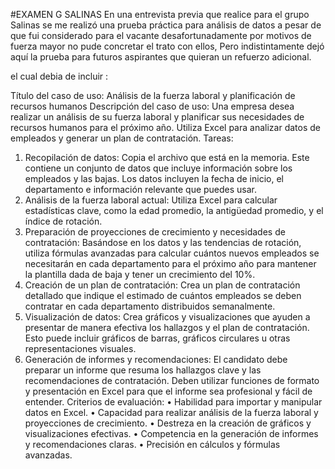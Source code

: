 #EXAMEN G SALINAS 
En una entrevista previa que realice para el grupo Salinas se me realizó una prueba práctica para análisis de datos a pesar de que fui considerado para el vacante desafortunadamente por motivos de fuerza mayor no pude concretar el trato con ellos, Pero indistintamente dejó aquí la prueba para futuros aspirantes que quieran un refuerzo adicional.

el cual debia de incluir :


Título del caso de uso: Análisis de la fuerza laboral y
planificación de recursos humanos
Descripción del caso de uso: Una empresa desea realizar un análisis de su fuerza laboral y planificar sus
necesidades de recursos humanos para el próximo año. Utiliza Excel para analizar datos de empleados y
generar un plan de contratación.
Tareas:
1. Recopilación de datos: Copia el archivo que está en la memoria. Este contiene un conjunto de datos que
incluye información sobre los empleados y las bajas. Los datos incluyen la fecha de inicio, el departamento e
información relevante que puedes usar.
2. Análisis de la fuerza laboral actual: Utiliza Excel para calcular estadísticas clave, como la edad promedio,
la antigüedad promedio, y el índice de rotación.
3. Preparación de proyecciones de crecimiento y necesidades de contratación: Basándose en los datos y las
tendencias de rotación, utiliza fórmulas avanzadas para calcular cuántos nuevos empleados se necesitarán
en cada departamento para el próximo año para mantener la plantilla dada de baja y tener un crecimiento
del 10%.
4. Creación de un plan de contratación: Crea un plan de contratación detallado que indique el estimado de
cuántos empleados se deben contratar en cada departamento distribuidos semanalmente.
5. Visualización de datos: Crea gráficos y visualizaciones que ayuden a presentar de manera efectiva los
hallazgos y el plan de contratación. Esto puede incluir gráficos de barras, gráficos circulares u otras
representaciones visuales.
6. Generación de informes y recomendaciones: El candidato debe preparar un informe que resuma los
hallazgos clave y las recomendaciones de contratación. Deben utilizar funciones de formato y presentación
en Excel para que el informe sea profesional y fácil de entender.
Criterios de evaluación:
• Habilidad para importar y manipular datos en Excel.
• Capacidad para realizar análisis de la fuerza laboral y proyecciones de crecimiento.
• Destreza en la creación de gráficos y visualizaciones efectivas.
• Competencia en la generación de informes y recomendaciones claras.
• Precisión en cálculos y fórmulas avanzadas.
